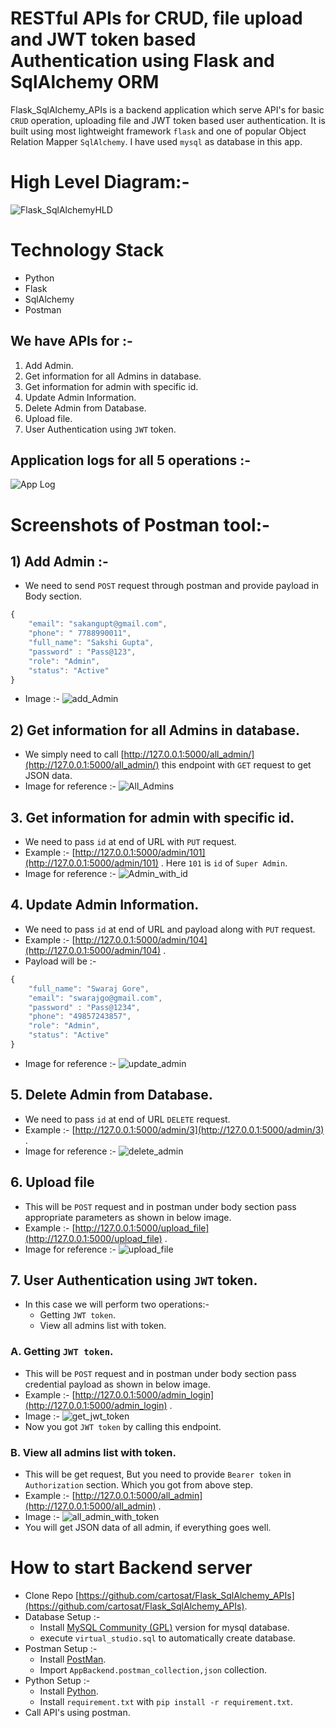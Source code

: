 # RESTful APIs for CRUD, file upload and JWT token based Authentication using Flask and SqlAlchemy ORM
Flask_SqlAlchemy_APIs is a backend application which serve API's for basic `CRUD` operation, uploading file and JWT token based user authentication. It is built using most lightweight framework `flask` and one of popular Object Relation Mapper `SqlAlchemy`. I have used `mysql` as database in this app.

# High Level Diagram:- 
![Flask_SqlAlchemyHLD](https://user-images.githubusercontent.com/34335127/188938548-9939b8aa-eb37-46a8-bc61-2dc33aa285df.jpg)

# Technology Stack
- Python
- Flask
- SqlAlchemy
- Postman

## We have APIs for :-
1. Add Admin.
2. Get information for all Admins in database.
3. Get information for admin with specific id.
4. Update Admin Information.
5. Delete Admin from Database.
6. Upload file.
7. User Authentication using `JWT` token.

## Application logs for all 5 operations :-
![App Log](https://user-images.githubusercontent.com/34335127/188273685-66e3f06f-5593-40e2-892d-abed2a280e26.png)

# Screenshots of Postman tool:- 
## 1) Add Admin :-
- We need to send `POST` request through postman and provide payload in Body section.
```javascript
{
    "email": "sakangupt@gmail.com",
    "phone": " 7788990011",
    "full_name": "Sakshi Gupta",
    "password" : "Pass@123",
    "role": "Admin",
    "status": "Active"
}
```
- Image :- ![add_Admin](https://user-images.githubusercontent.com/34335127/188273776-8d3ce3e3-c0a0-4802-92b5-df1d3e66c433.png)

## 2) Get information for all Admins in database.
- We simply need to call [http://127.0.0.1:5000/all_admin/](http://127.0.0.1:5000/all_admin/) this endpoint with `GET` request to get JSON data.
- Image for reference :- ![All_Admins](https://user-images.githubusercontent.com/34335127/188273797-f6d93065-3648-4b2a-83b3-c008158757c9.png)

## 3. Get information for admin with specific id.
- We need to pass `id` at end of URL with `PUT` request.
- Example :- [http://127.0.0.1:5000/admin/101](http://127.0.0.1:5000/admin/101) . Here `101` is `id` of `Super Admin`.
- Image for reference :- ![Admin_with_id](https://user-images.githubusercontent.com/34335127/188273784-a4621391-443e-4d61-8f0c-7c93bbfab7b4.png)

## 4. Update Admin Information.
- We need to pass `id` at end of URL and payload along with `PUT` request.
- Example :- [http://127.0.0.1:5000/admin/104](http://127.0.0.1:5000/admin/104) .
- Payload will be :- 
```javascript
{
    "full_name": "Swaraj Gore",
    "email": "swarajgo@gmail.com",
    "password" : "Pass@1234",
    "phone": "49857243857",
    "role": "Admin",
    "status": "Active"
}
```
- Image for reference :- ![update_admin](https://user-images.githubusercontent.com/34335127/188274556-f4a35308-9146-4495-ac3c-344418ca5bde.png)

## 5. Delete Admin from Database.
- We need to pass `id` at end of URL `DELETE` request.
- Example :- [http://127.0.0.1:5000/admin/3](http://127.0.0.1:5000/admin/3) .
- Image for reference :- ![delete_admin](https://user-images.githubusercontent.com/34335127/188273806-de04b435-031f-4035-9499-de90d77e6cd1.png)

## 6. Upload file
- This will be `POST` request and in postman under body section pass appropriate parameters as shown in below image.
- Example :- [http://127.0.0.1:5000/upload_file](http://127.0.0.1:5000/upload_file) .
- Image for reference :- ![upload_file](https://user-images.githubusercontent.com/34335127/188316322-10466154-66a4-47a2-b9c7-38f68c374726.png)

## 7. User Authentication using `JWT` token.
- In this case we will perform two operations:-
    - Getting `JWT token`.
    - View all admins list with token.
### A. Getting `JWT token`.
- This will be `POST` request and in postman under body section pass credential payload as shown in below image.
- Example :-  [http://127.0.0.1:5000/admin_login](http://127.0.0.1:5000/admin_login) .
- Image :- ![get_jwt_token](https://user-images.githubusercontent.com/34335127/188940046-6e62c82d-b79d-441f-a623-68be26ef6a14.png)
- Now you got `JWT token` by calling this endpoint.

### B. View all admins list with token.
- This will be get request, But you need to provide `Bearer token` in `Authorization` section. Which you got from above step.
- Example :-  [http://127.0.0.1:5000/all_admin](http://127.0.0.1:5000/all_admin) .
- Image :- ![all_admin_with_token](https://user-images.githubusercontent.com/34335127/188940067-1f5daa52-22d4-43b0-83d3-35e92dd1de2c.png)
- You will get JSON data of all admin, if everything goes well.
 

# How to start Backend server
- Clone Repo [https://github.com/cartosat/Flask_SqlAlchemy_APIs](https://github.com/cartosat/Flask_SqlAlchemy_APIs).
- Database Setup :-
  - Install [MySQL Community (GPL)](https://www.mysql.com/downloads/) version for mysql database.
  - execute `virtual_studio.sql` to automatically create database.
- Postman Setup :-
  - Install [PostMan](https://www.postman.com/downloads/).
  - Import `AppBackend.postman_collection,json` collection.
- Python Setup :-
  - Install [Python](https://www.python.org/downloads/).
  - Install `requirement.txt` with `pip install -r requirement.txt`.
- Call API's using postman.
